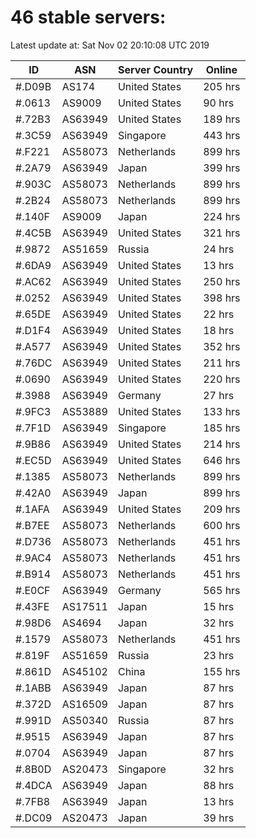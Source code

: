 # 46 stable servers:

Latest update at: Sat Nov 02 20:10:08 UTC 2019

| ID | ASN | Server Country | Online |
| -- | --- | -------------- | ------ |
| #.D09B | AS174 | United States | 205 hrs |
| #.0613 | AS9009 | United States | 90 hrs |
| #.72B3 | AS63949 | United States | 189 hrs |
| #.3C59 | AS63949 | Singapore | 443 hrs |
| #.F221 | AS58073 | Netherlands | 899 hrs |
| #.2A79 | AS63949 | Japan | 399 hrs |
| #.903C | AS58073 | Netherlands | 899 hrs |
| #.2B24 | AS58073 | Netherlands | 899 hrs |
| #.140F | AS9009 | Japan | 224 hrs |
| #.4C5B | AS63949 | United States | 321 hrs |
| #.9872 | AS51659 | Russia | 24 hrs |
| #.6DA9 | AS63949 | United States | 13 hrs |
| #.AC62 | AS63949 | United States | 250 hrs |
| #.0252 | AS63949 | United States | 398 hrs |
| #.65DE | AS63949 | United States | 22 hrs |
| #.D1F4 | AS63949 | United States | 18 hrs |
| #.A577 | AS63949 | United States | 352 hrs |
| #.76DC | AS63949 | United States | 211 hrs |
| #.0690 | AS63949 | United States | 220 hrs |
| #.3988 | AS63949 | Germany | 27 hrs |
| #.9FC3 | AS53889 | United States | 133 hrs |
| #.7F1D | AS63949 | Singapore | 185 hrs |
| #.9B86 | AS63949 | United States | 214 hrs |
| #.EC5D | AS63949 | United States | 646 hrs |
| #.1385 | AS58073 | Netherlands | 899 hrs |
| #.42A0 | AS63949 | Japan | 899 hrs |
| #.1AFA | AS63949 | United States | 209 hrs |
| #.B7EE | AS58073 | Netherlands | 600 hrs |
| #.D736 | AS58073 | Netherlands | 451 hrs |
| #.9AC4 | AS58073 | Netherlands | 451 hrs |
| #.B914 | AS58073 | Netherlands | 451 hrs |
| #.E0CF | AS63949 | Germany | 565 hrs |
| #.43FE | AS17511 | Japan | 15 hrs |
| #.98D6 | AS4694 | Japan | 32 hrs |
| #.1579 | AS58073 | Netherlands | 451 hrs |
| #.819F | AS51659 | Russia | 23 hrs |
| #.861D | AS45102 | China | 155 hrs |
| #.1ABB | AS63949 | Japan | 87 hrs |
| #.372D | AS16509 | Japan | 87 hrs |
| #.991D | AS50340 | Russia | 87 hrs |
| #.9515 | AS63949 | Japan | 87 hrs |
| #.0704 | AS63949 | Japan | 87 hrs |
| #.8B0D | AS20473 | Singapore | 32 hrs |
| #.4DCA | AS63949 | Japan | 88 hrs |
| #.7FB8 | AS63949 | Japan | 13 hrs |
| #.DC09 | AS20473 | Japan | 39 hrs |

